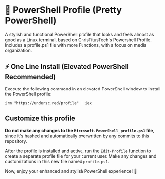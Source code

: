 # 🎨 PowerShell Profile (Pretty PowerShell)

A stylish and functional PowerShell profile that looks and feels almost as good as a Linux terminal, based on ChrisTitusTech's Powershell Profile.
Includes a profile.ps1 file with more Functions, with a focus on media organization. 

## ⚡ One Line Install (Elevated PowerShell Recommended)

Execute the following command in an elevated PowerShell window to install the PowerShell profile:

```
irm "https://undersc.red/profile" | iex
```
   
## Customize this profile

**Do not make any changes to the `Microsoft.PowerShell_profile.ps1` file**, since it's hashed and automatically overwritten by any commits to this repository.

After the profile is installed and active, run the `Edit-Profile` function to create a separate profile file for your current user. Make any changes and customizations in this new file named `profile.ps1`.

Now, enjoy your enhanced and stylish PowerShell experience! 🚀
